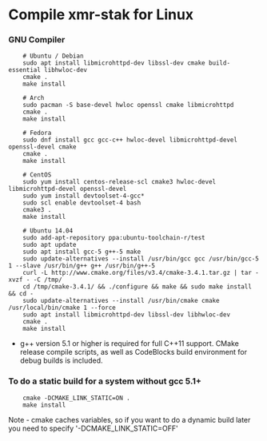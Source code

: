 # Compile **xmr-stak** for Linux

### GNU Compiler
```
    # Ubuntu / Debian
    sudo apt install libmicrohttpd-dev libssl-dev cmake build-essential libhwloc-dev
    cmake .
    make install

    # Arch
    sudo pacman -S base-devel hwloc openssl cmake libmicrohttpd
    cmake .
    make install

    # Fedora
    sudo dnf install gcc gcc-c++ hwloc-devel libmicrohttpd-devel openssl-devel cmake
    cmake .
    make install

    # CentOS
    sudo yum install centos-release-scl cmake3 hwloc-devel libmicrohttpd-devel openssl-devel
    sudo yum install devtoolset-4-gcc*
    sudo scl enable devtoolset-4 bash
    cmake3 .
    make install

    # Ubuntu 14.04
    sudo add-apt-repository ppa:ubuntu-toolchain-r/test
    sudo apt update
    sudo apt install gcc-5 g++-5 make
    sudo update-alternatives --install /usr/bin/gcc gcc /usr/bin/gcc-5 1 --slave /usr/bin/g++ g++ /usr/bin/g++-5
    curl -L http://www.cmake.org/files/v3.4/cmake-3.4.1.tar.gz | tar -xvzf - -C /tmp/
    cd /tmp/cmake-3.4.1/ && ./configure && make && sudo make install && cd -
    sudo update-alternatives --install /usr/bin/cmake cmake /usr/local/bin/cmake 1 --force
    sudo apt install libmicrohttpd-dev libssl-dev libhwloc-dev
    cmake .
    make install
```

- g++ version 5.1 or higher is required for full C++11 support. CMake release compile scripts, as well as CodeBlocks build environment for debug builds is included.

### To do a static build for a system without gcc 5.1+
```
    cmake -DCMAKE_LINK_STATIC=ON .
    make install
```
Note - cmake caches variables, so if you want to do a dynamic build later you need to specify '-DCMAKE_LINK_STATIC=OFF'



